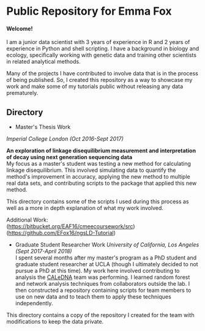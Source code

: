 # Public Repository for Emma Fox

#### Welcome!

I am a junior data scientist with 3 years of experience in R and 2 years of experience in Python and shell scripting. I have a background in biology and ecology, specifically working with genetic data and training other scientists in related analytical methods.  

Many of the projects I have contributed to involve data that is in the process of being published. So, I created this repository as a way to showcase my work and make some of my tutorials public without releasing any data prematurely. 

## Directory
* Master's Thesis Work  

_Imperial College London (Oct 2016-Sept 2017)_  

__An exploration of linkage disequilibrium measurement and interpretation of decay using next generation sequencing data__  
My focus as a master's student was testing a new method for calculating linkage disequilibrium. This involved simulating data to quantify the method's improvement in accuracy, applying the new method to multiple real data sets, and contributing scripts to the package that applied this new method.  

This directory contains some of the scripts I used during this process as well as a more in depth explanation of what my work involved.  

Additional Work:  
(https://bitbucket.org/EAF16/cmeecoursework/src)  
(https://github.com/EFox16/ngsLD-Tutorial)  

* Graduate Student Researcher Work
_University of California, Los Angeles (Sept 2017-April 2018)_  
I spent several months after my master's program as a PhD student and graduate student researcher at UCLA (though I ultimately decided to not pursue a PhD at this time). My work here involved contributing to analysis the [CALeDNA](http://www.ucedna.com/) team was performing. I learned random forest and network analysis techniques from collaborators outside the lab. I then constructed a repository containing scripts for team members to use on new data and to teach them to apply these techniques independently.  

This directory contains a copy of the repository I created for the team with modifications to keep the data private. 
